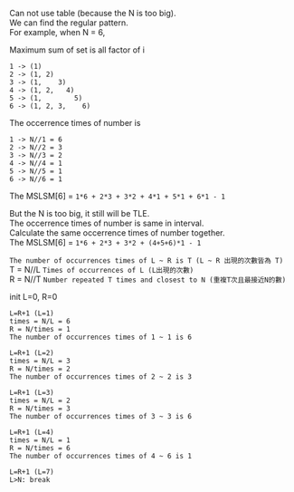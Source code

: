 Can not use table (because the N is too big).  
We can find the regular pattern.  
For example, when N = 6,   

Maximum sum of set is all factor of i
```
1 -> (1)          
2 -> (1, 2)  
3 -> (1,    3)  
4 -> (1, 2,   4)  
5 -> (1,        5)
6 -> (1, 2, 3,    6)
```

The occerrence times of number is  
```
1 -> N//1 = 6        
2 -> N//2 = 3
3 -> N//3 = 2
4 -> N//4 = 1
5 -> N//5 = 1
6 -> N//6 = 1
```

The MSLSM[6] = `1*6 + 2*3 + 3*2 + 4*1 + 5*1 + 6*1 - 1`   

But the N is too big, it still will be TLE.   
The occerrence times of number is same in interval.  
Calculate the same occerrence times of number together.    
The MSLSM[6] = `1*6 + 2*3 + 3*2 + (4+5+6)*1 - 1`   

`The number of occurrences times of L ~ R is T (L ~ R 出現的次數皆為 T)`   
T = N//L `Times of occurrences of L (L出現的次數)`    
R = N//T `Number repeated T times and closest to N (重複T次且最接近N的數)`   


init L=0, R=0
```
L=R+1 (L=1)
times = N/L = 6
R = N/times = 1
The number of occurrences times of 1 ~ 1 is 6
```

```
L=R+1 (L=2)
times = N/L = 3
R = N/times = 2
The number of occurrences times of 2 ~ 2 is 3
```

```
L=R+1 (L=3)
times = N/L = 2
R = N/times = 3
The number of occurrences times of 3 ~ 3 is 6
```

```
L=R+1 (L=4)
times = N/L = 1
R = N/times = 6
The number of occurrences times of 4 ~ 6 is 1
```

```
L=R+1 (L=7)
L>N: break
```
